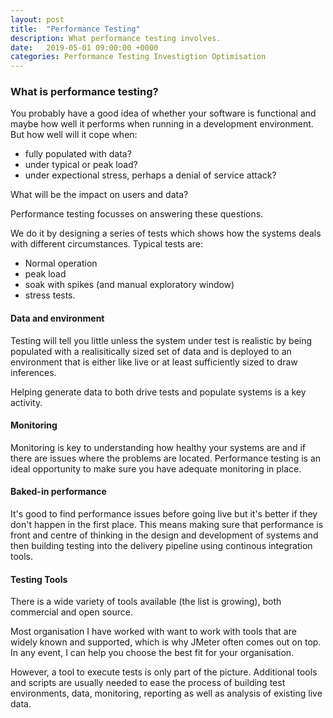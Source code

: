 ```yaml
---
layout: post
title:  "Performance Testing"
description: What performance testing involves.
date:   2019-05-01 09:00:00 +0000
categories: Performance Testing Investigtion Optimisation
---
```

### What is performance testing?
You probably have a good idea of whether your software is functional and maybe how well it performs when running in a development environment. But how well will it cope when:
- fully populated with data?
- under typical or peak load?
- under expectional stress, perhaps a denial of service attack?

What will be the impact on users and data?

Performance testing focusses on answering these questions.

We do it by designing a series of tests which shows how the systems deals with different circumstances. Typical tests are:
- Normal operation
- peak load
- soak with spikes (and manual exploratory window) 
- stress tests.

#### Data and environment
Testing will tell you little unless the system under test is realistic by being populated with a realisitically sized set of data and is deployed to an environment that is either like live or at least sufficiently sized to draw inferences.

Helping generate data to both drive tests and populate systems is a key activity.

#### Monitoring
Monitoring is key to understanding how healthy your systems are and if there are issues where the problems are located. Performance testing is an ideal opportunity to make sure you have adequate monitoring in place.

#### Baked-in performance
It's good to find performance issues before going live but it's better if they don't happen in the first place. This means making sure that performance is front and centre of thinking in the design and development of systems and then building testing into the delivery pipeline using continous integration tools.

#### Testing Tools
There is a wide variety of tools available (the list is growing), both commercial and open source.

Most organisation I have worked with want to work with tools that are widely known and supported, which is why JMeter often comes out on top. In any event, I can help you choose the best fit for your organisation.

However, a tool to execute tests is only part of the picture. Additional tools and scripts are usually needed to ease the process of building test environments, data, monitoring, reporting as well as analysis of existing live data.
